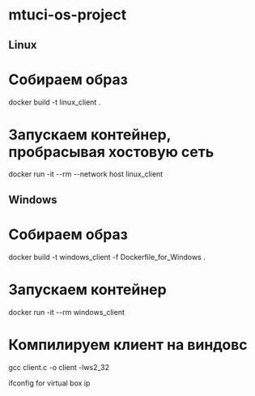 # mtuci-os-project


## Linux


# Собираем образ
docker build -t linux_client .

# Запускаем контейнер, пробрасывая хостовую сеть
docker run -it --rm --network host linux_client 


## Windows

# Собираем образ
docker build -t windows_client  -f Dockerfile_for_Windows .

# Запускаем контейнер
docker run -it --rm windows_client


# Компилируем клиент на виндовс
gcc client.c -o client -lws2_32


ifconfig for virtual box ip